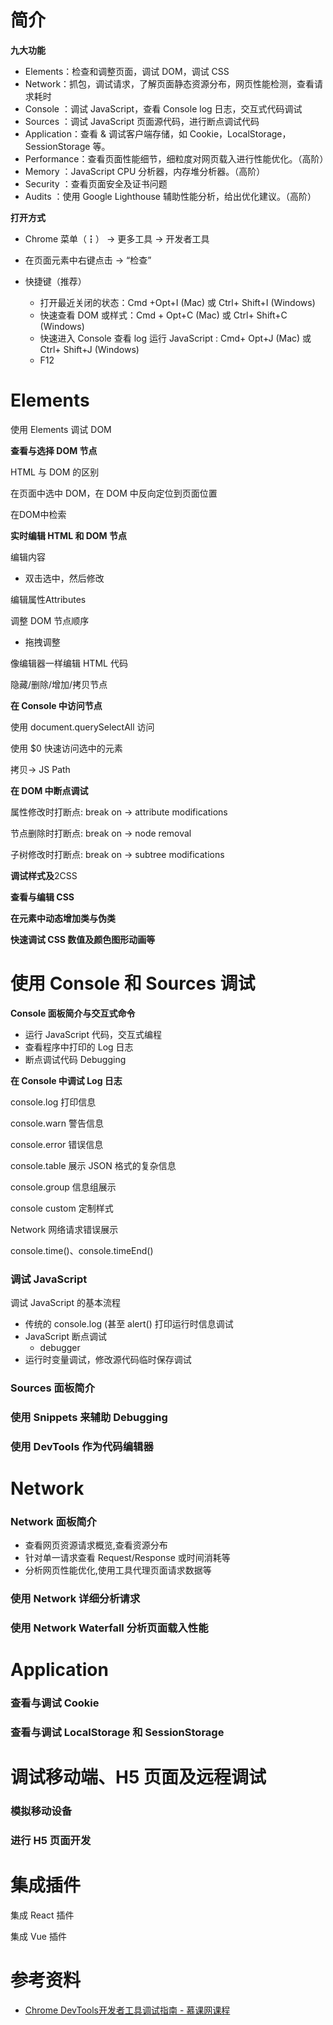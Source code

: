 

# 简介



**九大功能**

- Elements：检查和调整页面，调试 DOM，调试 CSS
- Network：抓包，调试请求，了解页面静态资源分布，网页性能检测，查看请求耗时
- Console ：调试 JavaScript，查看 Console log 日志，交互式代码调试
- Sources ：调试 JavaScript 页面源代码，进行断点调试代码
- Application：查看 & 调试客户端存储，如 Cookie，LocalStorage，SessionStorage 等。
- Performance：查看页面性能细节，细粒度对网页载入进行性能优化。（高阶）
- Memory ：JavaScript CPU 分析器，内存堆分析器。（高阶）
- Security ：查看页面安全及证书问题
- Audits ：使用 Google Lighthouse 辅助性能分析，给出优化建议。（高阶）





**打开方式**

- Chrome 菜单（┇） -> 更多工具 -> 开发者工具

- 在页面元素中右键点击 -> “检查”

- 快捷键（推荐）
  - 打开最近关闭的状态：Cmd +Opt+I (Mac) 或 Ctrl+ Shift+I (Windows)
  - 快速查看 DOM 或样式：Cmd + Opt+C (Mac) 或 Ctrl+ Shift+C (Windows)
  - 快速进入 Console 查看 log 运行 JavaScript : Cmd+ Opt+J (Mac) 或 Ctrl+ Shift+J (Windows)
  - F12



#  Elements 

使用 Elements 调试 DOM

**查看与选择 DOM 节点**

HTML 与 DOM 的区别

在页面中选中 DOM，在 DOM 中反向定位到页面位置

在DOM中检索





**实时编辑 HTML 和 DOM 节点**

编辑内容

- 双击选中，然后修改

编辑属性Attributes

调整 DOM 节点顺序

- 拖拽调整

像编辑器一样编辑 HTML 代码

隐藏/删除/增加/拷贝节点



**在 Console 中访问节点**

使用 document.querySelectAll 访问

使用 $0 快速访问选中的元素

拷贝-> JS Path





**在 DOM 中断点调试**

属性修改时打断点: break on -> attribute modifications

节点删除时打断点: break on -> node removal

子树修改时打断点: break on -> subtree modifications





**调试样式及**2CSS 

**查看与编辑 CSS**



**在元素中动态增加类与伪类**



**快速调试 CSS 数值及颜色图形动画等**





# 使用 Console 和 Sources 调试

**Console 面板简介与交互式命令**

- 运行 JavaScript 代码，交互式编程
- 查看程序中打印的 Log 日志
- 断点调试代码 Debugging







**在 Console 中调试 Log 日志**

console.log 打印信息

console.warn 警告信息

console.error 错误信息

console.table 展示 JSON 格式的复杂信息

console.group 信息组展示

console custom 定制样式

Network 网络请求错误展示



console.time()、console.timeEnd()



### 调试 JavaScript

调试 JavaScript 的基本流程

- 传统的 console.log (甚至 alert() 打印运行时信息调试
- JavaScript 断点调试
  - debugger
- 运行时变量调试，修改源代码临时保存调试







### Sources 面板简介

### 使用 Snippets 来辅助 Debugging

### 使用 DevTools 作为代码编辑器



# Network

### Network 面板简介

- 查看网页资源请求概览,查看资源分布
- 针对单一请求查看 Request/Response 或时间消耗等
- 分析网页性能优化,使用工具代理页面请求数据等



### 使用 Network 详细分析请求



### 使用 Network Waterfall 分析页面载入性能



# Application

### 查看与调试 Cookie







### 查看与调试 LocalStorage 和 SessionStorage







# 调试移动端、H5 页面及远程调试

### 模拟移动设备



### 进行 H5 页面开发





# 集成插件

集成 React 插件



集成 Vue 插件 







# 参考资料

- [Chrome DevTools开发者工具调试指南 - 慕课网课程](https://www.imooc.com/learn/1164)
